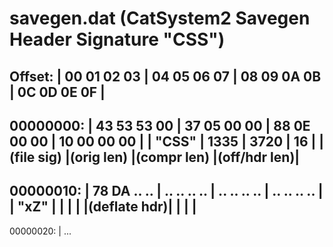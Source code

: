 savegen.dat
(CatSystem2 Savegen Header Signature "CSS")
===================================================================
  Offset: | 00 01 02 03 | 04 05 06 07 | 08 09 0A 0B | 0C 0D 0E 0F | 
-------------------------------------------------------------------
00000000: | 43 53 53 00 | 37 05 00 00 | 88 0E 00 00 | 10 00 00 00 |
          | "CSS"       | 1335        | 3720        | 16          |
          |(file sig)   |(orig len)   |(compr len)  |(off/hdr len)|
-------------------------------------------------------------------
00000010: | 78 DA .. .. | .. .. .. .. | .. .. .. .. | .. .. .. .. |
          | "xZ"        |             |             |             |
          |(deflate hdr)|             |             |             |
-------------------------------------------------------------------
00000020: | ...